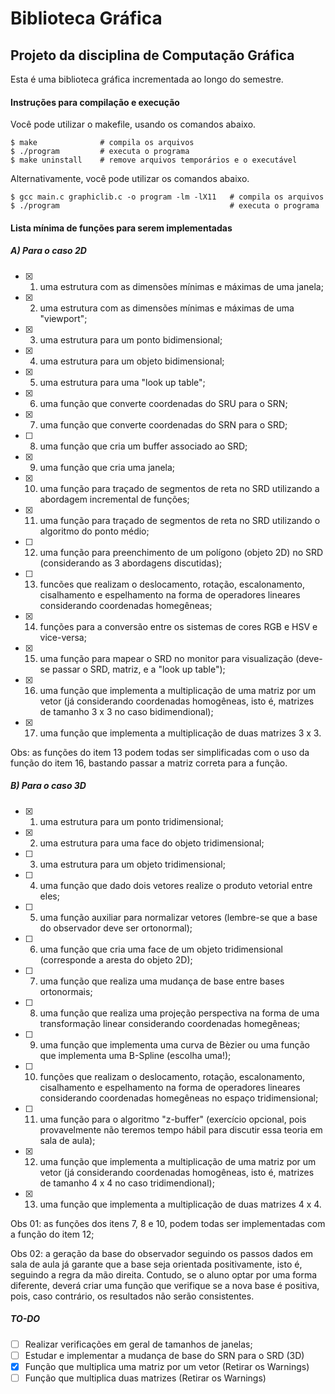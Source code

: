 # Biblioteca Gráfica
## Projeto da disciplina de Computação Gráfica

Esta é uma biblioteca gráfica incrementada ao longo do semestre.

#### Instruções para compilação e execução

Você pode utilizar o makefile, usando os comandos abaixo.

```
$ make              # compila os arquivos
$ ./program         # executa o programa
$ make uninstall    # remove arquivos temporários e o executável
```

Alternativamente, você pode utilizar os comandos abaixo.

```
$ gcc main.c graphiclib.c -o program -lm -lX11   # compila os arquivos
$ ./program                                      # executa o programa
```

#### Lista mínima de funções para serem implementadas
##### A) Para o caso 2D

- [x] 1) uma estrutura com as dimensões mínimas e máximas de uma janela;
- [x] 2) uma estrutura com as dimensões mínimas e máximas de uma "viewport";
- [x] 3) uma estrutura para um ponto bidimensional;
- [x] 4) uma estrutura para um objeto bidimensional;
- [x] 5) uma estrutura para uma "look up table";
- [x] 6) uma função que converte coordenadas do SRU para o SRN;
- [x] 7) uma função que converte coordenadas do SRN para o SRD;
- [ ] 8) uma função que cria um buffer associado ao SRD;
- [x] 9) uma função que cria uma janela;
- [x] 10) uma função para traçado de segmentos de reta no SRD utilizando a abordagem incremental de funções;
- [x] 11) uma função para traçado de segmentos de reta no SRD utilizando o algoritmo do ponto médio;
- [ ] 12) uma função para preenchimento de um polígono (objeto 2D) no SRD (considerando as 3 abordagens discutidas);
- [ ] 13) funcões que realizam o deslocamento, rotação, escalonamento, cisalhamento e espelhamento na forma de operadores lineares considerando coordenadas homegêneas;
- [x] 14) funções para a conversão entre os sistemas de cores RGB e HSV e vice-versa;
- [x] 15) uma função para mapear o SRD no monitor para visualização (deve-se passar o SRD, matriz, e a "look up table");
- [x] 16) uma função que implementa a multiplicação de uma matriz por um vetor (já considerando coordenadas homogêneas, isto é, matrizes de tamanho 3 x 3 no caso bidimendional);
- [x] 17) uma função que implementa a multiplicação de duas matrizes 3 x 3.

Obs: as funções do item 13 podem todas ser simplificadas com o uso da função do item 16, bastando passar a matriz correta
para a função.

##### B) Para o caso 3D

- [x] 1) uma estrutura para um ponto tridimensional;
- [x] 2) uma estrutura para uma face do objeto tridimensional;
- [ ] 3) uma estrutura para um objeto tridimensional;
- [ ] 4) uma função que dado dois vetores realize o produto vetorial entre eles;
- [ ] 5) uma função auxiliar para normalizar vetores (lembre-se que a base do observador deve ser ortonormal);
- [ ] 6) uma função que cria uma face de um objeto tridimensional (corresponde a aresta do objeto 2D);
- [ ] 7) uma função que realiza uma mudança de base entre bases ortonormais;
- [ ] 8) uma função que realiza uma projeção perspectiva na forma de uma transformação linear considerando coordenadas homegêneas;
- [ ] 9) uma função que implementa uma curva de Bèzier ou uma função que implementa uma B-Spline (escolha uma!);
- [ ] 10) funções que realizam o deslocamento, rotação, escalonamento, cisalhamento e espelhamento na forma de operadores lineares considerando coordenadas homegêneas no espaço tridimensional;
- [ ] 11) uma função para o algoritmo "z-buffer" (exercício opcional, pois provavelmente não teremos tempo hábil para discutir essa teoria em sala de aula);
- [x] 12) uma função que implementa a multiplicação de uma matriz por um vetor (já considerando coordenadas homogêneas, isto é, matrizes de tamanho 4 x 4 no caso tridimendional);
- [x] 13) uma função que implementa a multiplicação de duas matrizes 4 x 4.

Obs 01: as funções dos itens 7, 8 e 10, podem todas ser implementadas com a função do item 12;

Obs 02: a geração da base do observador seguindo os passos dados em sala de aula já garante que a base seja orientada
positivamente, isto é, seguindo a regra da mão direita. Contudo, se o aluno optar por uma forma diferente, deverá criar
uma função que verifique se a nova base é positiva, pois, caso contrário, os resultados não serão consistentes.

##### TO-DO

- [ ] Realizar verificações em geral de tamanhos de janelas;
- [ ] Estudar e implementar a mudança de base do SRN para o SRD (3D)
- [x] Função que multiplica uma matriz por um vetor (Retirar os Warnings) 
- [ ] Função que multiplica duas matrizes (Retirar os Warnings)

